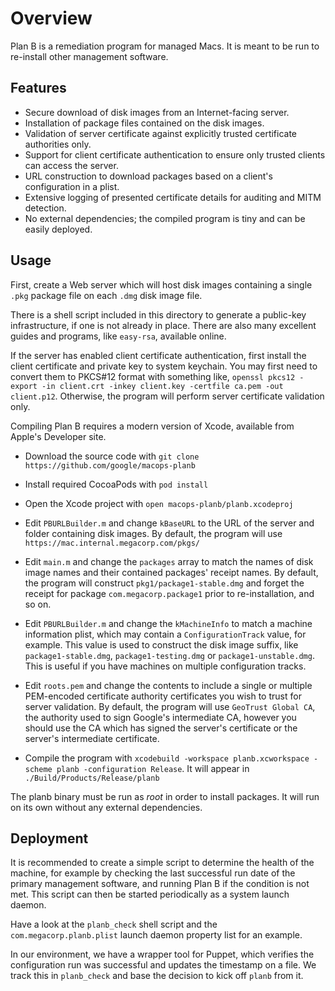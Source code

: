Overview
========

Plan B is a remediation program for managed Macs. It is meant to be run to re-install other management software.

Features
------

  - Secure download of disk images from an Internet-facing server.
  - Installation of package files contained on the disk images.
  - Validation of server certificate against explicitly trusted certificate authorities only.
  - Support for client certificate authentication to ensure only trusted clients can access the server.
  - URL construction to download packages based on a client's configuration in a plist.
  - Extensive logging of presented certificate details for auditing and MITM detection.
  - No external dependencies; the compiled program is tiny and can be easily deployed.

Usage
------

First, create a Web server which will host disk images containing a single `.pkg` package file on each `.dmg` disk image file.

There is a shell script included in this directory to generate a public-key infrastructure, if one is not already in place. There are also many excellent guides and programs, like `easy-rsa`, available online.

If the server has enabled client certificate authentication, first install the client certificate and private key to system keychain. You may first need to convert them to PKCS#12 format with something like, `openssl pkcs12 -export -in client.crt -inkey client.key -certfile ca.pem -out client.p12`. Otherwise, the program will perform server certificate validation only.

Compiling Plan B requires a modern version of Xcode, available from Apple's Developer site.

* Download the source code with `git clone https://github.com/google/macops-planb` 

* Install required CocoaPods with `pod install`

* Open the Xcode project with `open macops-planb/planb.xcodeproj`

* Edit `PBURLBuilder.m` and change `kBaseURL` to the URL of the server and folder containing disk images. By default, the program will use `https://mac.internal.megacorp.com/pkgs/`

* Edit `main.m` and change the `packages` array to match the names of disk image names and their contained packages' receipt names. By default, the program will construct `pkg1/package1-stable.dmg` and forget the receipt for package `com.megacorp.package1` prior to re-installation, and so on.

* Edit `PBURLBuilder.m` and change the `kMachineInfo` to match a machine information plist, which may contain a `ConfigurationTrack` value, for example. This value is used to construct the disk image suffix, like `package1-stable.dmg`, `package1-testing.dmg` or `package1-unstable.dmg`. This is useful if you have machines on multiple configuration tracks.

* Edit `roots.pem` and change the contents to include a single or multiple PEM-encoded certificate authority certificates you wish to trust for server validation. By default, the program will use `GeoTrust Global CA`, the authority used to sign Google's intermediate CA, however you should use the CA which has signed the server's certificate or the server's intermediate certificate.

* Compile the program with `xcodebuild -workspace planb.xcworkspace -scheme planb -configuration Release`. It will appear in `./Build/Products/Release/planb`

The planb binary must be run as *root* in order to install packages. It will run on its own without any external dependencies.

Deployment
----------

It is recommended to create a simple script to determine the health of the machine, for example by checking the last successful run date of the primary management software, and running Plan B if the condition is not met. This script can then be started periodically as a system launch daemon.

Have a look at the `planb_check` shell script and the `com.megacorp.planb.plist` launch daemon property list for an example.

In our environment, we have a wrapper tool for Puppet, which verifies the configuration run was successful and updates the timestamp on a file. We track this in `planb_check` and base the decision to kick off `planb` from it.

